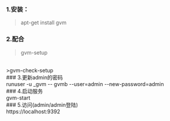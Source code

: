 ### 1.安装：<br>
>apt-get install gvm<br>
### 2.配合<br>
>gvm-setup<br>
<br>
>gvm-check-setup<br>
### 3.更新admin的密码<br>
runuser -u _gvm -- gvmb --user=admin --new-password=admin<br>
### 4.启动服务<br>
gvm-start<br>
### 5.访问(admin/admin登陆)<br>
https://localhost:9392<br>
